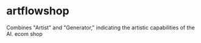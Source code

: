 # artflowshop
Combines "Artist" and "Generator," indicating the artistic capabilities of the AI. ecom shop
